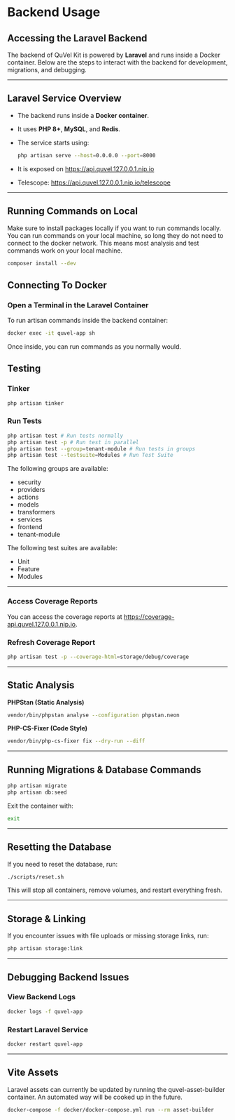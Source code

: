 # Backend Usage

## Accessing the Laravel Backend

The backend of QuVel Kit is powered by **Laravel** and runs inside a Docker container. Below are the steps to interact with the backend for development, migrations, and debugging.

---

## Laravel Service Overview

- The backend runs inside a **Docker container**.
- It uses **PHP 8+**, **MySQL**, and **Redis**.
- The service starts using:

  ```bash
  php artisan serve --host=0.0.0.0 --port=8000
  ```

- It is exposed on <https://api.quvel.127.0.0.1.nip.io>
- Telescope: <https://api.quvel.127.0.0.1.nip.io/telescope>

---

## Running Commands on Local

Make sure to install packages locally if you want to run commands locally. You can run commands on your local machine, so long they do not need to connect to the docker network.
This means most analysis and test commands work on your local machine.

```bash
composer install --dev
```

## Connecting To Docker

### Open a Terminal in the Laravel Container

To run artisan commands inside the backend container:

```bash
docker exec -it quvel-app sh 
```

Once inside, you can run commands as you normally would.

## Testing

### Tinker

```bash
php artisan tinker
```

### Run Tests

```bash
php artisan test # Run tests normally
php artisan test -p # Run test in parallel
php artisan test --group=tenant-module # Run tests in groups
php artisan test --testsuite=Modules # Run Test Suite
```

The following groups are available:

- security
- providers
- actions
- models
- transformers
- services
- frontend
- tenant-module

The following test suites are available:

- Unit
- Feature
- Modules

---

### Access Coverage Reports

You can access the coverage reports at <https://coverage-api.quvel.127.0.0.1.nip.io>.

### Refresh Coverage Report

```bash
php artisan test -p --coverage-html=storage/debug/coverage
```

---

## Static Analysis

**PHPStan (Static Analysis)**  

```sh
vendor/bin/phpstan analyse --configuration phpstan.neon
```

**PHP-CS-Fixer (Code Style)**  

```sh
vendor/bin/php-cs-fixer fix --dry-run --diff
```

---

## Running Migrations & Database Commands

```bash
php artisan migrate
php artisan db:seed
```

Exit the container with:

```bash
exit
```

---

## Resetting the Database

If you need to reset the database, run:

```bash
./scripts/reset.sh
```

This will stop all containers, remove volumes, and restart everything fresh.

---

## Storage & Linking

If you encounter issues with file uploads or missing storage links, run:

```bash
php artisan storage:link
```

---

## Debugging Backend Issues

### View Backend Logs

```bash
docker logs -f quvel-app
```

### Restart Laravel Service

```bash
docker restart quvel-app
```

---

## Vite Assets

Laravel assets can currently be updated by running the quvel-asset-builder container.
An automated way will be cooked up in the future.

```bash
docker-compose -f docker/docker-compose.yml run --rm asset-builder
```

